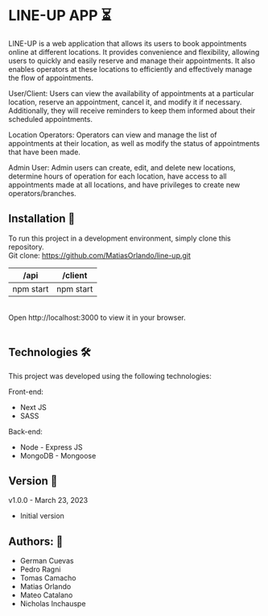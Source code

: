 # LINE-UP APP :hourglass_flowing_sand:

LINE-UP is a web application that allows its users to book appointments online at different locations. It provides convenience and flexibility, allowing users to quickly and easily reserve and manage their appointments. It also enables operators at these locations to efficiently and effectively manage the flow of appointments.

User/Client: Users can view the availability of appointments at a particular location, reserve an appointment, cancel it, and modify it if necessary. Additionally, they will receive reminders to keep them informed about their scheduled appointments.

Location Operators: Operators can view and manage the list of appointments at their location, as well as modify the status of appointments that have been made.

Admin User: Admin users can create, edit, and delete new locations, determine hours of operation for each location, have access to all appointments made at all locations, and have privileges to create new operators/branches.

## Installation 🔧

To run this project in a development environment, simply clone this repository.
<br>
Git clone: https://github.com/MatiasOrlando/line-up.git

| /api      | /client   |
| --------- | --------- |
| npm start | npm start |

<br>
Open http://localhost:3000 to view it in your browser.
<br>
<br>

## Technologies 🛠️

This project was developed using the following technologies:

Front-end:

<ul>
<li>Next JS</li>
<li>SASS</li>
</ul>

Back-end:

<ul>
<li>Node - Express JS</li>
<li>MongoDB - Mongoose</li>
</ul>

## Version 📝

v1.0.0 - March 23, 2023

<ul>
<li>Initial version</li>
</ul>

## Authors: 🚀

<ul>
<li>German Cuevas</li>
<li>Pedro Ragni</li>
<li>Tomas Camacho</li>
<li>Matias Orlando</li>
<li>Mateo Catalano</li>
<li>Nicholas Inchauspe</li>
</ul>
